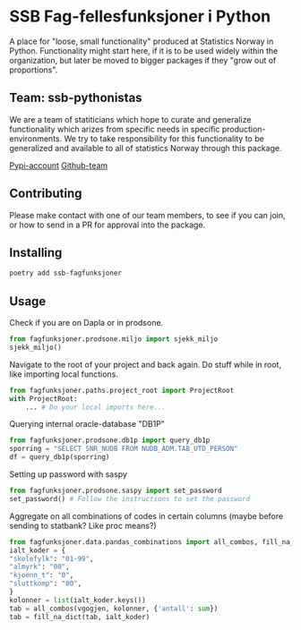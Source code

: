 # SSB Fag-fellesfunksjoner i Python

A place for "loose, small functionality" produced at Statistics Norway in Python.
Functionality might start here, if it is to be used widely within the organization, but later be moved to bigger packages if they "grow out of proportions".

## Team: ssb-pythonistas
We are a team of statiticians which hope to curate and generalize functionality which arizes from specific needs in specific production-environments.
We try to take responsibility for this functionality to be generalized and available to all of statistics Norway through this package.

[Pypi-account](https://pypi.org/user/ssb-pythonistas/)
[Github-team](https://github.com/orgs/statisticsnorway/teams/ssb-pythonistas)

## Contributing
Please make contact with one of our team members, to see if you can join, or how to send in a PR for approval into the package.


## Installing
```bash
poetry add ssb-fagfunksjoner
```

## Usage
Check if you are on Dapla or in prodsone.
```python
from fagfunksjoner.prodsone.miljo import sjekk_miljo
sjekk_miljo()
```

Navigate to the root of your project and back again. Do stuff while in root, like importing local functions.
```python
from fagfunksjoner.paths.project_root import ProjectRoot
with ProjectRoot:
    ... # Do your local imports here...
```


Querying internal oracle-database "DB1P"
```python
from fagfunksjoner.prodsone.db1p import query_db1p
sporring = "SELECT SNR_NUDB FROM NUDB_ADM.TAB_UTD_PERSON"
df = query_db1p(sporring)
```


Setting up password with saspy
```python
from fagfunksjoner.prodsone.saspy import set_password
set_password() # Follow the instructions to set the password
```


Aggregate on all combinations of codes in certain columns (maybe before sending to statbank? Like proc means?)
```python
from fagfunksjoner.data.pandas_combinations import all_combos, fill_na_dict
ialt_koder = {
"skolefylk": "01-99",
"almyrk": "00",
"kjoenn_t": "0",
"sluttkomp": "00",
}
kolonner = list(ialt_koder.keys())
tab = all_combos(vgogjen, kolonner, {'antall': sum})
tab = fill_na_dict(tab, ialt_koder)
```